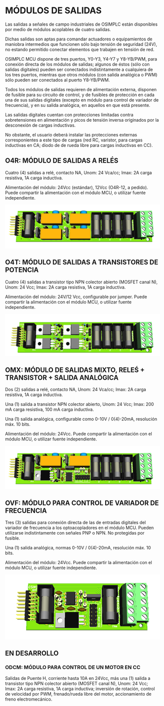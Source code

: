 # MÓDULOS DE SALIDAS

Las salidas a señales de campo industriales de OSIMPLC están disponibles por medio de
módulos acoplables de cuatro salidas.

Dichas salidas son aptas para comandar actuadores o equipamientos de maniobra intermedios
que funcionen sólo bajo tensión de seguridad (24V), no estando permitido conectar elementos
que trabajen en tensión de red.

OSIMPLC MCU dispone de tres puertos, Y0-Y3, Y4-Y7 y Y8-YB/PWM, para conexión directa
de los módulos de salidas; algunos de éstos (sólo con salidas digitales) pueden ser conectados
indistintamente a cualquiera de los tres puertos, mientras que otros módulos (con salida
analógica o PWM) sólo pueden ser conectados al puerto Y8-YB/PWM.

Todos los módulos de salidas requieren de alimentación externa, disponen de fusible para su
circuito de control, y de fusibles de protección en cada una de sus salidas digitales (excepto en
módulo para control de variador de frecuencia), y en su salida analógica, en aquellos en que
está presente.

Las salidas digitales cuentan con protecciones limitadas contra sobretensiones en alimentación
y picos de tensión inversa originados por la desconexión de cargas inductivas.

No obstante, el usuario deberá instalar las protecciones externas corresponientes a este tipo de
cargas (red RC, varistor, para cargas inductivas en CA; diodo de de rueda libre para cargas
inductivas en CC).

## O4R: MÓDULO DE SALIDAS A RELÉS

Cuatro (4) salidas a relé, contacto NA, Unom: 24 Vca/cc; Imax: 2A carga resistiva, 1A
carga inductiva.

Alimentación del módulo: 24Vcc (estándar), 12Vcc (O4R-12, a pedido). Puede compartir la
alimentación con el módulo MCU, o utilizar fuente independiente.

![O4R](../images/o4r.png)

## O4T: MÓDULO DE SALIDAS A TRANSISTORES DE POTENCIA

Cuatro (4) salidas a transistor tipo NPN colector abierto (MOSFET canal N), Unom: 24
Vcc; Imax: 2A carga resistiva, 1A carga inductiva.

Alimentación del módulo: 24V/12 Vcc, configurable por jumper. Puede compartir la
alimentación con el módulo MCU, o utilizar fuente independiente.

![O4t](../images/o4t.png)

## OMX: MÓDULO DE SALIDAS MIXTO, RELEŚ + TRANSISTOR + SALIDA ANALÓGICA

Dos (2) salidas a relé, contacto NA, Unom: 24 Vca/cc; Imax: 2A carga resistiva, 1A carga
inductiva.

Una (1) salida a transistor NPN colector abierto, Unom: 24 Vcc; Imax: 200 mA carga
resistiva, 100 mA carga inductiva.

Una (1) salida analógica, configurable como 0-10V / 0(4)-20mA, resolución máx. 10 bits.

Alimentación del módulo: 24Vcc. Puede compartir la alimentación con el módulo MCU, o
utilizar fuente independiente.

![OMX](../images/omx.png)

## OVF: MÓDULO PARA CONTROL DE VARIADOR DE FRECUENCIA

Tres (3) salidas para conexión directa de las de entradas digitales del variador de
frecuencia a los optoacopladores en el módulo MCU. Pueden utilizarse indistintamente
con señales PNP o NPN. No protegidas por fusible.

Una (1) salida analógica, normas 0-10V / 0(4)-20mA, resolución máx. 10 bits.

Alimentación del módulo: 24Vcc. Puede compartir la alimentación con el módulo MCU, o
utilizar fuente independiente.

![OVF](../images/ovf.png)

## EN DESARROLLO

### ODCM: MÓDULO PARA CONTROL DE UN MOTOR EN CC

Salidas de Puente H, corriente hasta 10A en 24Vcc, más una (1) salida a transistor tipo
NPN colector abierto (MOSFET canal N), Unom: 24 Vcc; Imax: 2A carga resistiva, 1A
carga inductiva; inversión de rotación, control de velocidad por PWM, frenado/rueda libre
del motor, accionamiento de freno electromecánico.
